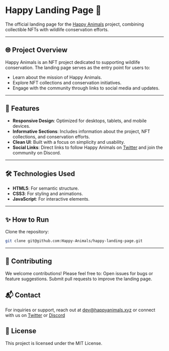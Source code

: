 # Happy Landing Page 🌟

The official landing page for the [Happy Animals](https://happyanimals.xyz) project, combining collectible NFTs with wildlife conservation efforts.

---

## 🌐 Project Overview

Happy Animals is an NFT project dedicated to supporting wildlife conservation. The landing page serves as the entry point for users to:
- Learn about the mission of Happy Animals.
- Explore NFT collections and conservation initiatives.
- Engage with the community through links to social media and updates.

---

## 🚀 Features

- **Responsive Design**: Optimized for desktops, tablets, and mobile devices.
- **Informative Sections**: Includes information about the project, NFT collections, and conservation efforts.
- **Clean UI**: Built with a focus on simplicity and usability.
- **Social Links**: Direct links to follow Happy Animals on [Twitter](https://x.com/happyanimalsxyz) and join the community on Discord.

---

## 🛠️ Technologies Used

- **HTML5**: For semantic structure.
- **CSS3**: For styling and animations.
- **JavaScript**: For interactive elements.

---

## ✨ How to Run
Clone the repository:
```bash
git clone git@github.com:Happy-Animals/happy-landing-page.git
```

---

## 🌟 Contributing
We welcome contributions! Please feel free to:
Open issues for bugs or feature suggestions.
Submit pull requests to improve the landing page.
## 📬 Contact
For inquiries or support, reach out at dev@happyanimals.xyz or connect with us on [Twitter](https://x.com/happyanimalsxyz) or [Discord](https://discord.gg/hSGmJdRweD)
## 📜 License
This project is licensed under the MIT License.
